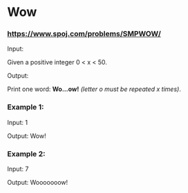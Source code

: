 # Wow
### https://www.spoj.com/problems/SMPWOW/

Input: 

Given a positive integer 0 < x < 50.

Output:

Print one word: **Wo...ow!**  *(letter o must be repeated x times)*.

### Example 1:

Input:
1

Output:
Wow!

### Example 2:

Input:
7

Output:
Wooooooow!
